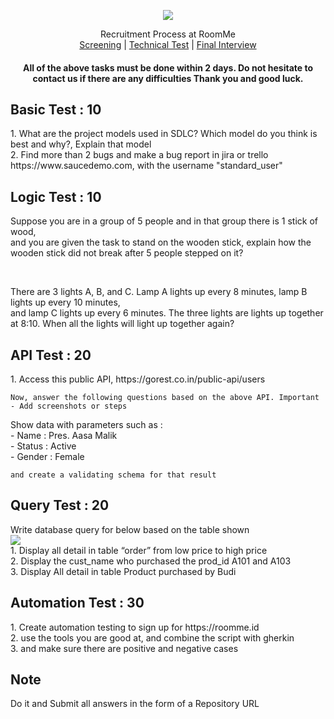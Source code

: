 <p align="center">
  <img src="https://cdn.roomme.id/icons/logoroommemain.png"/>
</p>
<p align="center">Recruitment Process at RoomMe <br>
  <a href="#">Screening</a> |
  <a href="#">Technical Test</a> |
  <a href="#">Final Interview</a>
</p>

<h4 align="center">
  All of the above tasks must be done within 2 days. Do not hesitate to contact us if there are any difficulties Thank you and good luck.
</h4>

## Basic Test : 10

<p align="left">
  1. What are the project models used in SDLC? Which model do you think is best and why?, Explain that model <br>
  2. Find more than 2 bugs and make a bug report in jira or trello https://www.saucedemo.com, with the username "standard_user"
</p>

## Logic Test : 10

<p align="left">
  Suppose you are in a group of 5 people and in that group there is 1 stick of wood, <br> and you are given the task to stand on the wooden stick, explain how the wooden stick did not break after 5 people stepped on it?
</p>
<br>
<p align="left">
  There are 3 lights A, B, and C. Lamp A lights up every 8 minutes, lamp B lights up every 10 minutes,<br> and lamp C lights up every 6 minutes. The three lights are lights up     together at 8:10. When all the lights will light up together again?
</p>

## API Test : 20

<p align="left">
  1. Access this public API, https://gorest.co.in/public-api/users <br>
</p>

```
Now, answer the following questions based on the above API. Important - Add screenshots or steps
```

<p align="left">
  Show data with parameters such as : <br>
  - Name      : Pres. Aasa Malik<br>
  - Status    : Active<br>
  - Gender    : Female
</p>

```
and create a validating schema for that result
```

## Query Test : 20

<p align="left">
  Write database query for below based on the table shown <br>
  <img src="https://ngomah.com/wp-content/uploads/2021/05/test-query.jpg"/><br>
  1. Display all detail in table “order” from low price to high price<br>
  2. Display the cust_name who purchased the prod_id A101 and A103<br>
  3. Display All detail in table Product purchased by Budi
</p>

## Automation Test : 30

<p align="left">
  1. Create automation testing to sign up for https://roomme.id<br>
  2. use the tools you are good at, and combine the script with gherkin<br>
  3. and make sure there are positive and negative cases<br>
</p>

## Note

<p align="left">
  Do it and Submit all answers in the form of a Repository URL
</p>

